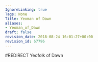```yaml
---
IgnoreLinking: true
Tags: None
Title: Yeoman of Dawn
aliases:
- Yeoman_of_Dawn
draft: false
revision_date: 2018-08-24 16:01:27+00:00
revision_id: 67796
---
```


#REDIRECT Yeofolk of Dawn